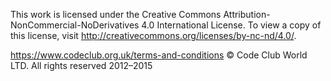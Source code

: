 This work is licensed under the Creative Commons Attribution-NonCommercial-NoDerivatives 4.0 International License. To view a copy of this license, visit http://creativecommons.org/licenses/by-nc-nd/4.0/.

https://www.codeclub.org.uk/terms-and-conditions
© Code Club World LTD. All rights reserved 2012–2015
